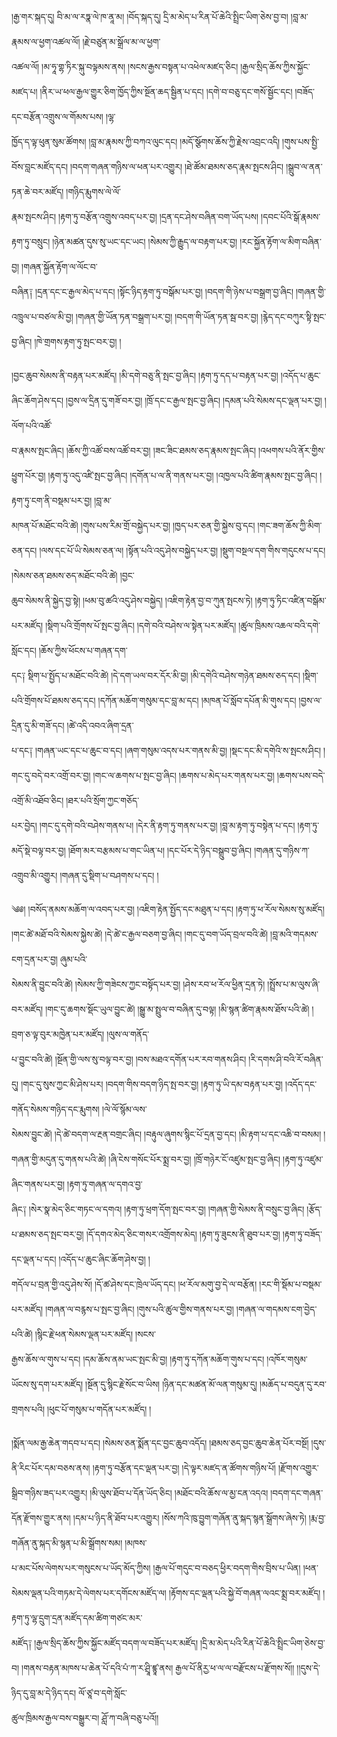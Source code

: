 ﻿  
།རྒྱ་གར་སྐད་དུ། བི་མ་ལ་རཏྣ་ལེ་ཁ་ནཱ་མ། །བོད་སྐད་དུ། དྲི་མ་མེད་པ་རིན་པོ་ཆེའི་སྤྲིང་ཡིག་ཅེས་བྱ་བ། །བླ་མ་རྣམས་ལ་ཕྱག་འཚལ་ལོ། །རྗེ་བཙུན་མ་སྒྲོལ་མ་ལ་ཕྱག་  
འཚལ་ལོ། །མ་ཧཱ་གྷ་ཏིར་སྐུ་བལྟམས་ནས། །སངས་རྒྱས་བསྟན་པ་འཕེལ་མཛད་ཅིང། །རྒྱལ་སྲིད་ཆོས་ཀྱིས་སྐྱོང་མཛད་པ། །ནིར་ཡ་ཕལ་རྒྱལ་གྱུར་ཅིག་ཁྱོད་ཀྱིས་སྔོན་ཆད་སྦྱིན་པ་དང། །དགེ་བ་བཅུ་དང་གསོ་སྦྱོང་དང། །བཟོད་དང་བརྩོན་འགྲུས་ལ་གོམས་པས། །ལྷ་  
ཁྱོད་ད་ལྟ་ཕུན་སུམ་ཚོགས། །བླ་མ་རྣམས་ཀྱི་བཀའ་ལུང་དང། །མདོ་སྩོགས་ཆོས་ཀྱི་རྗེས་འབྲང་འདི། །གུས་པས་སྤྱི་བོས་བླང་མཛོད་དང། །བདག་གཞན་གཉིས་ལ་ཕན་པར་འགྱུར། །ཐེ་ཚོམ་ཐམས་ཅད་རྣམ་སྤངས་ཤིང། །སྒྲུབ་ལ་ནན་ཏན་ཆེ་བར་མཛོད། །གཉིད་རྨུགས་ལེ་ལོ་  
རྣམ་སྤངས་ཤིང། །རྟག་ཏུ་བརྩོན་འགྲུས་འབད་པར་བྱ། །དྲན་དང་ཤེས་བཞིན་བག་ཡོད་པས། །དབང་པོའི་སྒོ་རྣམས་རྟག་ཏུ་བསྲུང། །ཉེན་མཚན་དུས་སུ་ཡང་དང་ཡང། །སེམས་ཀྱི་རྒྱུད་ལ་བརྟག་པར་བྱ། །རང་སྐྱོན་རྟོག་ལ་མིག་བཞིན་བྱ། །གཞན་སྐྱོན་རྟོག་ལ་ལོང་བ་  
བཞིན༑ །དྲན་དང་ང་རྒྱལ་མེད་པ་དང། །སྟོང་ཉིད་རྟག་ཏུ་བསྒོམ་པར་བྱ། །བདག་གི་ཉེས་པ་བསྒྲག་བྱ་ཞིང། །གཞན་གྱི་འཁྲུལ་པ་བཙལ་མི་བྱ། །གཞན་གྱི་ཡོན་ཏན་བསྒྲག་པར་བྱ། །བདག་གི་ཡོན་ཏན་སྦ་བར་བྱ། །རྙེད་དང་བཀུར་སྟི་སྤང་བྱ་ཞིང། །ཁེ་གྲགས་རྟག་ཏུ་སྤང་བར་བྱ། །  
  
།བྱང་ཆུབ་སེམས་ནི་བརྟན་པར་མཛོད། །མི་དགེ་བཅུ་ནི་སྤང་བྱ་ཞིང། །རྟག་ཏུ་དད་པ་བརྟན་པར་བྱ། །འདོད་པ་ཆུང་ཞིང་ཆོག་ཤེས་དང། །བྱས་ལ་དྲིན་དུ་གཟོ་བར་བྱ། །ཁྲོ་དང་ང་རྒྱལ་སྤང་བྱ་ཞིང། །དམན་པའི་སེམས་དང་ལྡན་པར་བྱ། །ལོག་པའི་འཚོ་  
བ་རྣམས་སྤང་ཞིང། །ཆོས་ཀྱི་འཚོ་བས་འཚོ་བར་བྱ། །ཟང་ཟིང་ཐམས་ཅད་རྣམས་སྤང་ཞིང། །འཕགས་པའི་ནོར་གྱིས་ཕྱུག་པོར་བྱ། །རྟག་ཏུ་འདུ་འཛི་སྤང་བྱ་ཞིང། །དགོན་པ་ལ་ནི་གནས་པར་བྱ། །འཁྱལ་པའི་ཚིག་རྣམས་སྤང་བྱ་ཞིང། །རྟག་ཏུ་ངག་ནི་བསྡམ་པར་བྱ། །བླ་མ་  
མཁན་པོ་མཐོང་བའི་ཚེ། །གུས་པས་རིམ་གྲོ་བསྐྱེད་པར་བྱ། །ཁྱད་པར་ཅན་གྱི་སྐྱེས་བུ་དང། །གང་ཟག་ཆོས་ཀྱི་མིག་ཅན་དང། །ལས་དང་པོ་ཡི་སེམས་ཅན་ལ། །སྟོན་པའི་འདུ་ཤེས་བསྐྱེད་པར་བྱ། །སྡུག་བསྔལ་དག་གིས་གདུངས་པ་དང། །སེམས་ཅན་ཐམས་ཅད་མཐོང་བའི་ཚེ། །བྱང་  
ཆུབ་སེམས་ནི་སྐྱེད་བྱ་སྟེ། །ཕམ་བུ་ཚའི་འདུ་ཤེས་བསྐྱེད། །འཇིག་རྟེན་བྱ་བ་ཀུན་སྤངས་ཏེ། །རྟག་ཏུ་ཏིང་འཛིན་བསྒོམ་པར་མཛོད། །སྡིག་པའི་གྲོགས་པོ་སྤང་བྱ་ཞིང། །དགེ་བའི་བཤེས་ལ་སྟེན་པར་མཛོད། །ཚུལ་ཁྲིམས་འཆལ་བའི་དགེ་སློང་དང། །ཆོས་ཀྱིས་ཕོངས་པ་གཞན་དག་  
དང༑ སྡིག་པ་སྤྱོད་པ་མཐོང་བའི་ཚེ། །དེ་དག་ཡལ་བར་དོར་མི་བྱ། །མི་དགེའི་བཤེས་གཉེན་ཐམས་ཅད་དང། །སྡིག་པའི་གྲོགས་པོ་ཐམས་ཅད་དང། །དཀོན་མཆོག་གསུམ་དང་བླ་མ་དང། །མཁན་པོ་སློབ་དཔོན་མི་གུས་དང། །བྱས་ལ་དྲིན་དུ་མི་གཟོ་དང། །ཚེ་འདི་འབའ་ཞིག་དྲན་  
པ་དང༑ །གཞན་ཡང་དང་པ་ཆུང་བ་དང། །ཞག་གསུམ་འདས་པར་གནས་མི་བྱ། །སྡང་དང་མི་དགེའི་ས་སྤངས་ཤིང། །གང་དུ་བདེ་བར་འགྲོ་བར་བྱ། །གང་ལ་ཆགས་པ་སྤང་བྱ་ཞིང། །ཆགས་པ་མེད་པར་གནས་པར་བྱ། །ཆགས་པས་བདེ་འགྲོ་མི་འཐོབ་ཅིང། །ཐར་པའི་སྲོག་ཀྱང་གཅོད་  
པར་བྱེད། །གང་དུ་དགེ་བའི་བཤེས་གནས་པ། །དེར་ནི་རྟག་ཏུ་གནས་པར་བྱ། །བླ་མ་རྟག་ཏུ་བསྟེན་པ་དང། །རྟག་ཏུ་མདོ་སྡེ་བལྟ་བར་བྱ། །ཐོག་མར་བརྩམས་པ་གང་ཡིན་པ། །དང་པོར་དེ་ཉིད་བསྒྲུབ་བྱ་ཞིང། །གཞན་དུ་གཉིས་ཀ་འགྲུབ་མི་འགྱུར། །གཞན་དུ་སྡིག་པ་བཤགས་པ་དང། །  
  
༄༅། །བསོད་ནམས་མཆོག་ལ་འབད་པར་བྱ། །འཇིག་རྟེན་སྤྱོད་དང་མཐུན་པ་དང། །རྟག་ཏུ་ཕ་རོལ་སེམས་སུ་མཛོད། །གང་ཚེ་མཐོ་བའི་སེམས་སྐྱེས་ཚེ། །དེ་ཚེ་ང་རྒྱལ་བཅག་བྱ་ཞིང། །གང་དུ་བག་ཡོད་བྲལ་བའི་ཚེ། །བླ་མའི་གདམས་ངག་དྲན་པར་བྱ། ཞུམ་པའི་  
སེམས་ནི་བྱུང་བའི་ཚེ། །སེམས་ཀྱི་གཟེངས་ཀྱང་བསྟོད་པར་བྱ། །ཤེས་རབ་ཕ་རོལ་ཕྱིན་དྲན་ཏེ། །སྤྲོས་པ་མ་ལུས་ཞི་བར་མཛོད། །གང་དུ་ཆགས་སྡོང་ཡུལ་བྱུང་ཚེ། །སྒྱུ་མ་སྤྲུལ་བ་བཞིན་དུ་བལྟ། །མི་སྙན་ཚིག་རྣམས་ཐོས་པའི་ཚེ། །བྲག་ཅ་ལྟ་བུར་མཁྱེན་པར་མཛོད། །ལུས་ལ་གནོད་  
པ་བྱུང་བའི་ཚེ། །སྔོན་གྱི་ལས་སུ་བལྟ་བར་བྱ། །བས་མཐའ་དགོན་པར་རབ་གནས་ཤིང། །རི་དགས་ཤི་བའི་རོ་བཞིན་དུ། །གང་དུ་སུས་ཀྱང་མི་ཤེས་པར། །བདག་གིས་བདག་ཉིད་སྤ་བར་བྱ། །རྟག་ཏུ་ཡི་དམ་བརྟན་པར་བྱ། །འདོད་དང་གནོད་སེམས་གཉིད་དང་རྨུགས། །ལེ་ལོ་སྙོམ་ལས་  
སེམས་བྱུང་ཚེ། །དེ་ཚེ་བདག་ལ་རྔན་བགྲང་ཞིང། །བརྟུལ་ཞུགས་སྙིང་པོ་དྲན་བྱ་དང། །མི་རྟག་པ་དང་འཆི་བ་བསམ། །གཞན་གྱི་མདུན་དུ་གནས་པའི་ཚེ། །ཞི་ངེས་གསོང་པོར་སྨྲ་བར་བྱ། །ཁྲོ་གཉེར་ངོ་འཛུམ་སྤང་བྱ་ཞིང། །རྟག་ཏུ་འཛུམ་ཞིང་གནས་པར་བྱ། །རྟག་ཏུ་གཞན་ལ་དགའ་བྱ་  
ཞིང༑ །སེར་སྣ་མེད་ཅིང་གཏང་ལ་དགའ། །རྟག་ཏུ་ཕྲག་དོག་སྤང་བར་བྱ། །གཞན་གྱི་སེམས་ནི་བསྲུང་བྱ་ཞིང། །རྩོད་པ་ཐམས་ཅད་སྤང་བར་བྱ། །དོ་དགའ་མེད་ཅིང་གསར་འགྲོགས་མེད། །རྟག་ཏུ་ཟུངས་ནི་ཐུབ་པར་བྱ། །རྟག་ཏུ་བཟོད་དང་ལྡན་པ་དང། །འདོད་པ་ཆུང་ཞིང་ཆོག་ཤེས་བྱ། །  
གདོལ་པ་བྲན་གྱི་འདུ་ཤེས་སོ། །དོ་ཚ་ཤེས་དང་ཁྲེལ་ཡོད་དང། །ཕ་རོལ་མགུ་བྱ་དེ་ལ་བརྩོན། །རང་གི་སྡོམ་པ་བསྡམ་པར་མཛོད། །གཞན་ལ་བརྙས་པ་སྤང་བྱ་ཞིང། །གུས་པའི་ཚུལ་གྱིས་གནས་པར་བྱ། །གཞན་ལ་གདམས་ངག་བྱེད་པའི་ཚེ། །སྙིང་རྗེ་ཕན་སེམས་ལྡན་པར་མཛོད། །སངས་  
རྒྱས་ཆོས་ལ་གུས་པ་དང། །དམ་ཆོས་ནམ་ཡང་སྤང་མི་བྱ། །རྟག་ཏུ་དཀོན་མཆོག་གུས་པ་དང། །འཁོར་གསུམ་ཡོངས་སུ་དག་པར་མཛོད། །སྔོན་དུ་སྙིང་རྗེ་སོང་བ་ཡིས། །ཉིན་དང་མཚན་མོ་ལན་གསུམ་དུ། །མཆོད་པ་བདུན་དུ་རབ་གྲགས་པའི། །ཕུང་པོ་གསུམ་པ་གདོན་པར་མཛོད། །  
  
།སྨོན་ལམ་རྒྱ་ཆེན་གདབ་པ་དང། །སེམས་ཅན་སྨོན་དང་བྱང་ཆུབ་འདོད། །ཐམས་ཅད་བྱང་ཆུབ་ཆེན་པོར་བསྔོ། །དུས་ནི་རིང་པོར་དམ་བཅས་ནས། །རྟག་ཏུ་བརྩོན་དང་ལྡན་པར་བྱ། །དེ་ལྟར་མཛད་ན་ཚོགས་གཉིས་པོ། །རྫོགས་འགྱུར་  
སྒྲིབ་གཉིས་ཟད་པར་འགྱུར། །མི་ལུས་ཐོབ་པ་དོན་ཡོད་ཅིང། །མཐོང་བའི་ཆོས་ལ་མྱ་ངན་འདའ། །བདག་དང་གཞན་དོན་རྫོགས་གྱུར་ནས། །དམ་པ་ཉིད་ནི་ཐོབ་པར་འགྱུར། །སོས་ཀའི་ཁུ་བྱུག་གཞོན་ནུ་སྐད་སྙན་སྒྲོགས་ཞེས་ཏེ། །རྨ་བྱ་གཞོན་ནུ་སྐད་མི་སྙན་པ་མི་སྒྲོགས་སམ། །མཁས་  
པ་མང་པོས་ལེགས་པར་གསུངས་པ་ཡོད་མོད་ཀྱིས། །རྒྱལ་པོ་གདུང་བ་བཅད་ཕྱིར་བདག་གིས་བྲིས་པ་ཡིན། །ཕན་སེམས་ལྡན་པའི་གཏམ་དེ་ལེགས་པར་དགོངས་མཛོད་ལ། །རྟོགས་དང་ལྡན་པའི་སྐྱེ་བོ་གཞན་ལའང་སྨྲ་བར་མཛོད། །རྟག་ཏུ་ལྷ་དྲུག་དྲན་མཛོད་དམ་ཚིག་གཙང་མར་  
མཛོད༑ །རྒྱལ་སྲིད་ཆོས་ཀྱིས་སྐྱོང་མཛོད་བདག་ལ་བཟོད་པར་མཛོད། །དྲི་མ་མེད་པའི་རིན་པོ་ཆེའི་སྤྲིང་ཡིག་ཅེས་བྱ་བ། །གནས་བརྟན་མཁས་པ་ཆེན་པོ་དའི་པཾ་ཀ་ར་ཤྲཱི་ཛྙཱ་ནས། རྒྱལ་པོ་ནིརྱ་ཕ་ལ་ལ་བརྫོངས་པ་རྫོགས་སོ།། །།དུས་དེ་ཉིད་དུ་བླ་མ་དེ་ཉིད་དང། ལོ་ཙཱ་བ་དགེ་སློང་  
ཚུལ་ཁྲིམས་རྒྱལ་བས་བསྒྱུར་བ། ཤློ་ཀ་བཞི་བཅུ་པའོ།།  
  
  
